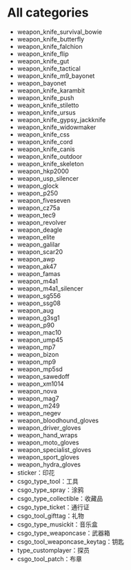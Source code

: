 # All categories
- weapon_knife_survival_bowie
- weapon_knife_butterfly
- weapon_knife_falchion
- weapon_knife_flip
- weapon_knife_gut
- weapon_knife_tactical
- weapon_knife_m9_bayonet
- weapon_bayonet
- weapon_knife_karambit
- weapon_knife_push
- weapon_knife_stiletto
- weapon_knife_ursus
- weapon_knife_gypsy_jackknife
- weapon_knife_widowmaker
- weapon_knife_css
- weapon_knife_cord
- weapon_knife_canis
- weapon_knife_outdoor
- weapon_knife_skeleton
- weapon_hkp2000
- weapon_usp_silencer
- weapon_glock
- weapon_p250
- weapon_fiveseven
- weapon_cz75a
- weapon_tec9
- weapon_revolver
- weapon_deagle
- weapon_elite
- weapon_galilar
- weapon_scar20
- weapon_awp
- weapon_ak47
- weapon_famas
- weapon_m4a1
- weapon_m4a1_silencer
- weapon_sg556
- weapon_ssg08
- weapon_aug
- weapon_g3sg1
- weapon_p90
- weapon_mac10
- weapon_ump45
- weapon_mp7
- weapon_bizon
- weapon_mp9
- weapon_mp5sd
- weapon_sawedoff
- weapon_xm1014
- weapon_nova
- weapon_mag7
- weapon_m249
- weapon_negev
- weapon_bloodhound_gloves
- weapon_driver_gloves
- weapon_hand_wraps
- weapon_moto_gloves
- weapon_specialist_gloves
- weapon_sport_gloves
- weapon_hydra_gloves
- sticker：印花
- csgo_type_tool：工具
- csgo_type_spray：涂鸦
- csgo_type_collectible：收藏品
- csgo_type_ticket：通行证
- csgo_tool_gifttag：礼物
- csgo_type_musickit：音乐盒
- csgo_type_weaponcase：武器箱
- csgo_tool_weaponcase_keytag：钥匙
- type_customplayer：探员
- csgo_tool_patch：布章
